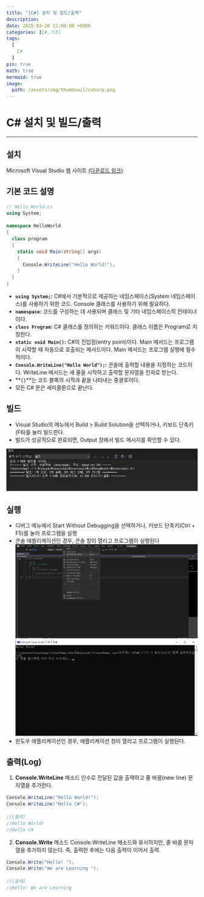 ```yaml
---
title: "[C#] 설치 및 빌드/출력"
description: 
date: 2025-03-20 12:00:00 +0800
categories: [C#,기초]
tags:
  [
    C#
  ]
pin: true
math: true
mermaid: true
image:
  path: /assets/img/thumbnail/csharp.png
---
```


# C# 설치 및 빌드/출력
--- 

## 설치 

Microsoft Visual Studio 웹 사이트 [(다운로드 링크)](https://visualstudio.microsoft.com/ko/downloads/)

## 기본 코드 설명 

```c#
// Hello World.cs
using System;

namespace HelloWorld
{
  class program
  {
    static void Main(string[] args)
    {
      Console.WriteLine("Hello World!");    
    }
  }
}
```

- **`using System;`:** C#에서 기본적으로 제공하는 네임스페이스(System 네임스페이스)를 사용하기 위한 코드. Console 클래스를 사용하기 위해 필요하다.
- **`namespace`:** 코드를 구성하는 데 사용되며 클래스 및 기타 네임스페이스의 컨테이너이다.
- **`class Program`:** C# 클래스를 정의하는 키워드이다. 클래스 이름은 Program로 지정한다.
- **`static void Main()`:** C#의 진입점(entry point)이다. Main 메서드는 프로그램이 시작할 때 자동으로 호출되는 메서드이다. Main 메서드는 프로그램 실행에 필수적이다.
- **`Console.WriteLine("Hello World");`:** 콘솔에 출력할 내용을 지정하는 코드이다. WriteLine 메서드는 새 줄을 시작하고 출력할 문자열을 인자로 받는다.
- **`{}`**는 코드 블록의 시작과 끝을 나타내는 중괄호이다.
- 모든 C# 문은 세미콜론으로 끝난다.

## 빌드
- Visual Studio의 메뉴에서 Build > Build Solution을 선택하거나, 키보드 단축키(F6)를 눌러 빌드한다.
- 빌드가 성공적으로 완료되면, Output 창에서 빌드 메시지를 확인할 수 있다.

![001](/assets/img/C%23/001.png)

## 실행

- 디버그 메뉴에서 Start Without Debugging을 선택하거나, 키보드 단축키(Ctrl + F5)를 눌러 프로그램을 실행
- 콘솔 애플리케이션인 경우, 콘솔 창이 열리고 프로그램이 실행된다
  ![002](/assets/img/C%23/002.png)
  ![003](/assets/img/C%23/003.png)
- 윈도우 애플리케이션인 경우, 애플리케이션 창이 열리고 프로그램이 실행된다.

## 출력(Log)

1. **Console.WriteLine** 메소드
  인수로 전달된 값을 출력하고 줄 바꿈(new line) 문자열을 추가한다.  
  ```c#
  Console.WriteLine("Hello World!");
  Console.WriteLine("Hello C#");

  //[출력]
  //Hello World!
  //Hello C#
  ```
2. **Console.Write** 메소드
  Console.WriteLine 메소드와 유사하지만, 줄 바꿈 문자열을 추가하지 않는다. 즉, 출력한 후에는 다음 출력이 이어서 출력.  
  ```c#
  Console.Write("Hello! ");
  Console.Write("We are Learning ");

  //[출력]
  //Hello! We are Learning
  ```